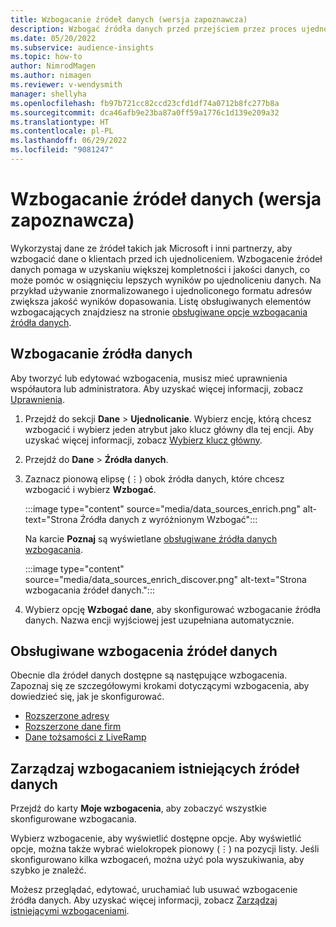 ```yaml
---
title: Wzbogacanie źródeł danych (wersja zapoznawcza)
description: Wzbogać źródła danych przed przejściem przez proces ujednolicania danych.
ms.date: 05/20/2022
ms.subservice: audience-insights
ms.topic: how-to
author: NimrodMagen
ms.author: nimagen
ms.reviewer: v-wendysmith
manager: shellyha
ms.openlocfilehash: fb97b721cc82ccd23cfd1df74a0712b8fc277b8a
ms.sourcegitcommit: dca46afb9e23ba87a0ff59a1776c1d139e209a32
ms.translationtype: HT
ms.contentlocale: pl-PL
ms.lasthandoff: 06/29/2022
ms.locfileid: "9081247"
---
```

# <a name="enrichment-for-data-sources-preview"></a>Wzbogacanie źródeł danych (wersja zapoznawcza)

Wykorzystaj dane ze źródeł takich jak Microsoft i inni partnerzy, aby wzbogacić dane o klientach przed ich ujednoliceniem. Wzbogacenie źródeł danych pomaga w uzyskaniu większej kompletności i jakości danych, co może pomóc w osiągnięciu lepszych wyników po ujednoliceniu danych. Na przykład używanie znormalizowanego i ujednoliconego formatu adresów zwiększa jakość wyników dopasowania. Listę obsługiwanych elementów wzbogacających znajdziesz na stronie [obsługiwane opcje wzbogacania źródła danych](#supported-data-source-enrichments).

## <a name="enrich-a-data-source"></a>Wzbogacanie źródła danych

Aby tworzyć lub edytować wzbogacenia, musisz mieć uprawnienia współautora lub administratora. Aby uzyskać więcej informacji, zobacz [Uprawnienia](permissions.md).  

1. Przejdź do sekcji **Dane** > **Ujednolicanie**. Wybierz encję, którą chcesz wzbogacić i wybierz jeden atrybut jako klucz główny dla tej encji. Aby uzyskać więcej informacji, zobacz [Wybierz klucz główny](map-entities.md#select-primary-key-and-semantic-type-for-attributes).

1. Przejdź do **Dane** > **Źródła danych**.

1. Zaznacz pionową elipsę (&vellip;) obok źródła danych, które chcesz wzbogacić i wybierz **Wzbogać**.

   :::image type="content" source="media/data_sources_enrich.png" alt-text="Strona Źródła danych z wyróżnionym Wzbogać":::

   Na karcie **Poznaj** są wyświetlane [obsługiwane źródła danych wzbogacania](#supported-data-source-enrichments).

   :::image type="content" source="media/data_sources_enrich_discover.png" alt-text="Strona wzbogacania źródeł danych.":::

1. Wybierz opcję **Wzbogać dane**, aby skonfigurować wzbogacanie źródła danych. Nazwa encji wyjściowej jest uzupełniana automatycznie.

## <a name="supported-data-source-enrichments"></a>Obsługiwane wzbogacenia źródeł danych

Obecnie dla źródeł danych dostępne są następujące wzbogacenia. Zapoznaj się ze szczegółowymi krokami dotyczącymi wzbogacenia, aby dowiedzieć się, jak je skonfigurować.

- [Rozszerzone adresy](enrichment-enhanced-addresses.md)
- [Rozszerzone dane firm](enrichment-enhanced-company-data.md)
- [Dane tożsamości z LiveRamp](enrichment-liveramp.md)

## <a name="manage-existing-data-source-enrichments"></a>Zarządzaj wzbogacaniem istniejących źródeł danych

Przejdź do karty **Moje wzbogacenia**, aby zobaczyć wszystkie skonfigurowane wzbogacania.

Wybierz wzbogacenie, aby wyświetlić dostępne opcje. Aby wyświetlić opcje, można także wybrać wielokropek pionowy (&vellip;) na pozycji listy. Jeśli skonfigurowano kilka wzbogaceń, można użyć pola wyszukiwania, aby szybko je znaleźć.

Możesz przeglądać, edytować, uruchamiać lub usuwać wzbogacenie źródła danych. Aby uzyskać więcej informacji, zobacz [Zarządzaj istniejącymi wzbogaceniami](enrichment-hub.md).
